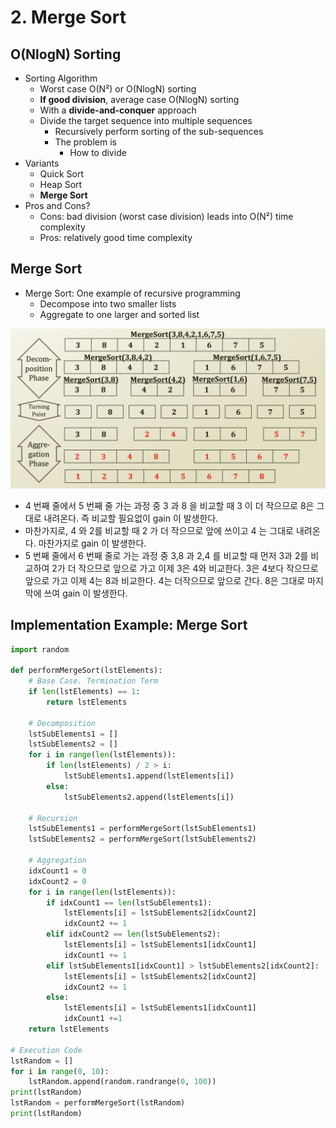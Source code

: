 # 2. Merge Sort

## O\(NlogN\) Sorting

* Sorting Algorithm
  * Worst case O\(N²\) or O\(NlogN\) sorting
  * **If good division**, average case O\(NlogN\) sorting
  * With a **divide-and-conquer** approach
  * Divide the target sequence into multiple sequences
    * Recursively perform sorting of the sub-sequences
    * The problem is 
      * How to divide
* Variants
  * Quick Sort
  * Heap Sort
  * **Merge Sort**
* Pros and Cons?
  * Cons: bad division \(worst case division\) leads into O\(N²\) time complexity
  * Pros: relatively good time complexity

## Merge Sort

* Merge Sort: One example of recursive programming
  * Decompose into two smaller lists
  * Aggregate to one larger and sorted list

![](../.gitbook/assets/2019-12-26-5.16.40.png)

* 4 번째 줄에서 5 번째 줄 가는 과정 중 3 과 8 을 비교할 때 3 이 더 작으므로 8은 그대로 내려온다. 즉 비교할 필요없이 gain 이 발생한다.
* 마찬가지로, 4 와 2를 비교할 때 2 가 더 작으므로 앞에 쓰이고 4 는 그대로 내려온다. 마찬가지로 gain 이 발생한다.
* 5 번째 줄에서 6 번째 줄로 가는 과정 중 3,8 과 2,4 를 비교할 때 먼저 3과 2를 비교하여 2가 더 작으므로 앞으로 가고 이제 3은 4와 비교한다. 3은 4보다 작으므로 앞으로 가고 이제 4는 8과 비교한다. 4는 더작으므로 앞으로 간다. 8은 그대로 마지막에 쓰여 gain 이 발생한다.

## Implementation Example: Merge Sort

```python
import random

def performMergeSort(lstElements):
    # Base Case. Termination Term
    if len(lstElements) == 1:
        return lstElements
        
    # Decomposition
    lstSubElements1 = []
    lstSubElements2 = []
    for i in range(len(lstElements)):
        if len(lstElements) / 2 > i:
            lstSubElements1.append(lstElements[i])
        else:
            lstSubElements2.append(lstElements[i])
    
    # Recursion
    lstSubElements1 = performMergeSort(lstSubElements1)
    lstSubElements2 = performMergeSort(lstSubElements2)
    
    # Aggregation
    idxCount1 = 0
    idxCount2 = 0
    for i in range(len(lstElements)):
        if idxCount1 == len(lstSubElements1):
            lstElements[i] = lstSubElements2[idxCount2]
            idxCount2 += 1
        elif idxCount2 == len(lstSubElements2):
            lstElements[i] = lstSubElements1[idxCount1]
            idxCount1 += 1
        elif lstSubElements1[idxCount1] > lstSubElements2[idxCount2]:
            lstElements[i] = lstSubElements2[idxCount2]
            idxCount2 += 1
        else:
            lstElements[i] = lstSubElements1[idxCount1]
            idxCount1 +=1
    return lstElements
        
# Execution Code
lstRandom = []
for i in range(0, 10):
    lstRandom.append(random.randrange(0, 100))
print(lstRandom)
lstRandom = performMergeSort(lstRandom)
print(lstRandom)
```



